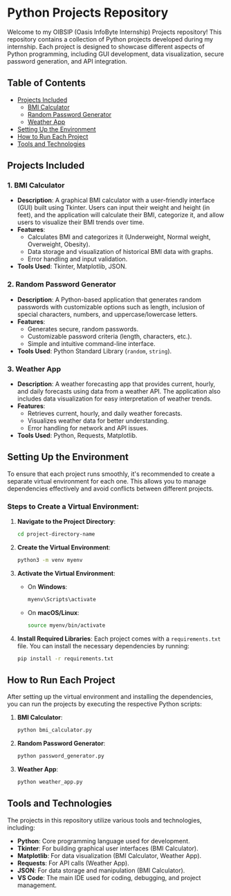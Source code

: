 # Python Projects Repository

Welcome to my OIBSIP (Oasis InfoByte Internship) Projects repository! This repository contains a collection of Python projects developed during my internship. Each project is designed to showcase different aspects of Python programming, including GUI development, data visualization, secure password generation, and API integration.

## Table of Contents
- [Projects Included](#projects-included)
  - [BMI Calculator](#1-bmi-calculator)
  - [Random Password Generator](#2-random-password-generator)
  - [Weather App](#3-weather-app)
- [Setting Up the Environment](#setting-up-the-environment)
- [How to Run Each Project](#how-to-run-each-project)
- [Tools and Technologies](#tools-and-technologies)

## Projects Included

### 1. **BMI Calculator**
   - **Description**: A graphical BMI calculator with a user-friendly interface (GUI) built using Tkinter. Users can input their weight and height (in feet), and the application will calculate their BMI, categorize it, and allow users to visualize their BMI trends over time.
   - **Features**:
     - Calculates BMI and categorizes it (Underweight, Normal weight, Overweight, Obesity).
     - Data storage and visualization of historical BMI data with graphs.
     - Error handling and input validation.
   - **Tools Used**: Tkinter, Matplotlib, JSON.

### 2. **Random Password Generator**
   - **Description**: A Python-based application that generates random passwords with customizable options such as length, inclusion of special characters, numbers, and uppercase/lowercase letters.
   - **Features**:
     - Generates secure, random passwords.
     - Customizable password criteria (length, characters, etc.).
     - Simple and intuitive command-line interface.
   - **Tools Used**: Python Standard Library (`random`, `string`).

### 3. **Weather App**
   - **Description**: A weather forecasting app that provides current, hourly, and daily forecasts using data from a weather API. The application also includes data visualization for easy interpretation of weather trends.
   - **Features**:
     - Retrieves current, hourly, and daily weather forecasts.
     - Visualizes weather data for better understanding.
     - Error handling for network and API issues.
   - **Tools Used**: Python, Requests, Matplotlib.

## Setting Up the Environment
To ensure that each project runs smoothly, it's recommended to create a separate virtual environment for each one. This allows you to manage dependencies effectively and avoid conflicts between different projects.

### Steps to Create a Virtual Environment:
1. **Navigate to the Project Directory**:
   ```bash
   cd project-directory-name
   ```

2. **Create the Virtual Environment**:
   ```bash
   python3 -m venv myenv
   ```

3. **Activate the Virtual Environment**:
   - On **Windows**:
     ```bash
     myenv\Scripts\activate
     ```
   - On **macOS/Linux**:
     ```bash
     source myenv/bin/activate
     ```

4. **Install Required Libraries**:
   Each project comes with a `requirements.txt` file. You can install the necessary dependencies by running:
   ```bash
   pip install -r requirements.txt
   ```

## How to Run Each Project
After setting up the virtual environment and installing the dependencies, you can run the projects by executing the respective Python scripts:

1. **BMI Calculator**:
   ```bash
   python bmi_calculator.py
   ```
   
2. **Random Password Generator**:
   ```bash
   python password_generator.py
   ```

3. **Weather App**:
   ```bash
   python weather_app.py
   ```

## Tools and Technologies
The projects in this repository utilize various tools and technologies, including:
- **Python**: Core programming language used for development.
- **Tkinter**: For building graphical user interfaces (BMI Calculator).
- **Matplotlib**: For data visualization (BMI Calculator, Weather App).
- **Requests**: For API calls (Weather App).
- **JSON**: For data storage and manipulation (BMI Calculator).
- **VS Code**: The main IDE used for coding, debugging, and project management.

